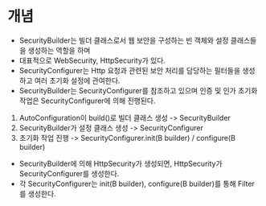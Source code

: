 # 개념
 * SecurityBuilder는 빌더 클래스로서 웹 보안을 구성하는 빈 객체와 설정 클래스들을 생성하는 역할을 하며 
 * 대표적으로 WebSecurity, HttpSecurity가 있다.
 * SecurityConfigurer는 Http 요청과 관련된 보안 처리를 담당하는 필터들을 생성하고 여러 초기화 설정에 관여한다.
 * SecurityBuilder는 SecurityConfigurer를 참조하고 있으며 인증 및 인가 초기화 작업은 SecurityConfigurer에 의해 진행된다.


1. AutoConfiguration이 build()로 빌더 클래스 생성 -> SecurityBuilder
2. SecurityBuilder가 설정 클래스 생성 -> SecurityConfigurer
3. 초기화 작업 진행 -> SecurityConfigurer.init(B builder) / configure(B builder)

* SecurityBuilder에 의해 HttpSecurity가 생성되면, HttpSecurity가 SecurityConfigurer를 생성한다. 
* 각 SecurityConfigurer는 init(B builder), configure(B builder)를 통해 Filter를 생성한다.